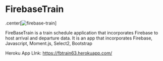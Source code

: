 # FirebaseTrain

.center[![firebase-train](https://cloud.githubusercontent.com/assets/22203133/26736724/5666c51c-4795-11e7-9197-3c95ceac9f63.gif)]

FireBaseTrain is a train schedule application that incorporates Firebase to host arrival and departure data. It is an app 
that incorporates Firebase, Javascript, Moment.js, Select2, Bootstrap

Heroku App LInk: https://fbtrain63.herokuapp.com/
